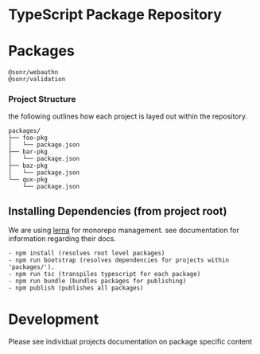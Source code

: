 # TypeScript Package Repository

# Packages

```
@sonr/webauthn
@sonr/validation
```

### Project Structure
the following outlines how each project is layed out within the repository.
```
packages/
├── foo-pkg
│   └── package.json
├── bar-pkg
│   └── package.json
├── baz-pkg
│   └── package.json
└── qux-pkg
    └── package.json
```

## Installing Dependencies (from project root)
We are using [lerna](https://github.com/lerna/lerna) for monorepo management. see documentation for information regarding their docs.
```
- npm install (resolves root level packages)
- npm run bootstrap (resolves dependencies for projects within 'packages/').
- npm run tsc (transpiles typescript for each package)
- npm run bundle (bundles packages for publishing)
- npm publish (publishes all packages)
```

# Development 
Please see individual projects documentation on package specific content

